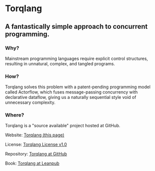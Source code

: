 # Torqlang

## A fantastically simple approach to concurrent programming.

### Why? 

Mainstream programming languages require explicit control structures, resulting in unnatural, complex, and tangled programs.

### How?

Torqlang solves this problem with a patent-pending programming model called Actorflow, which fuses message-passing concurrency with declarative dataflow, giving us a naturally sequential style void of unnecessary complexity.

### Where?

Torqlang is a "source available" project hosted at GitHub.

Website: [Torqlang (this page)](http://torqlang.github.io)

License: [Torqlang License v1.0](http://torqlang.github.io/licensing/torqlang-license-v1_0)

Repository: [Torqlang at GitHub](https://github.com/torqlang)

Book: [Torqlang at Leanpub](https://leanpub.com/torqlang)